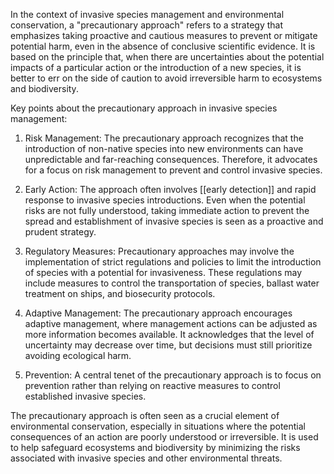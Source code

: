 In the context of invasive species management and environmental conservation, a "precautionary approach" refers to a strategy that emphasizes taking proactive and cautious measures to prevent or mitigate potential harm, even in the absence of conclusive scientific evidence. It is based on the principle that, when there are uncertainties about the potential impacts of a particular action or the introduction of a new species, it is better to err on the side of caution to avoid irreversible harm to ecosystems and biodiversity.

Key points about the precautionary approach in invasive species management:

1. Risk Management: The precautionary approach recognizes that the introduction of non-native species into new environments can have unpredictable and far-reaching consequences. Therefore, it advocates for a focus on risk management to prevent and control invasive species.

2. Early Action: The approach often involves [[early detection]] and rapid response to invasive species introductions. Even when the potential risks are not fully understood, taking immediate action to prevent the spread and establishment of invasive species is seen as a proactive and prudent strategy.

3. Regulatory Measures: Precautionary approaches may involve the implementation of strict regulations and policies to limit the introduction of species with a potential for invasiveness. These regulations may include measures to control the transportation of species, ballast water treatment on ships, and biosecurity protocols.

4. Adaptive Management: The precautionary approach encourages adaptive management, where management actions can be adjusted as more information becomes available. It acknowledges that the level of uncertainty may decrease over time, but decisions must still prioritize avoiding ecological harm.

5. Prevention: A central tenet of the precautionary approach is to focus on prevention rather than relying on reactive measures to control established invasive species.

The precautionary approach is often seen as a crucial element of environmental conservation, especially in situations where the potential consequences of an action are poorly understood or irreversible. It is used to help safeguard ecosystems and biodiversity by minimizing the risks associated with invasive species and other environmental threats.